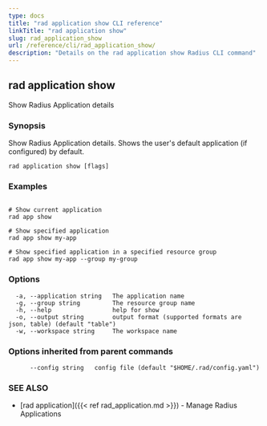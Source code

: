 ```yaml
---
type: docs
title: "rad application show CLI reference"
linkTitle: "rad application show"
slug: rad_application_show
url: /reference/cli/rad_application_show/
description: "Details on the rad application show Radius CLI command"
---
```

## rad application show

Show Radius Application details

### Synopsis

Show Radius Application details. Shows the user's default application (if configured) by default.

```
rad application show [flags]
```

### Examples

```

# Show current application
rad app show

# Show specified application
rad app show my-app

# Show specified application in a specified resource group
rad app show my-app --group my-group

```

### Options

```
  -a, --application string   The application name
  -g, --group string         The resource group name
  -h, --help                 help for show
  -o, --output string        output format (supported formats are json, table) (default "table")
  -w, --workspace string     The workspace name
```

### Options inherited from parent commands

```
      --config string   config file (default "$HOME/.rad/config.yaml")
```

### SEE ALSO

* [rad application]({{< ref rad_application.md >}})	 - Manage Radius Applications

